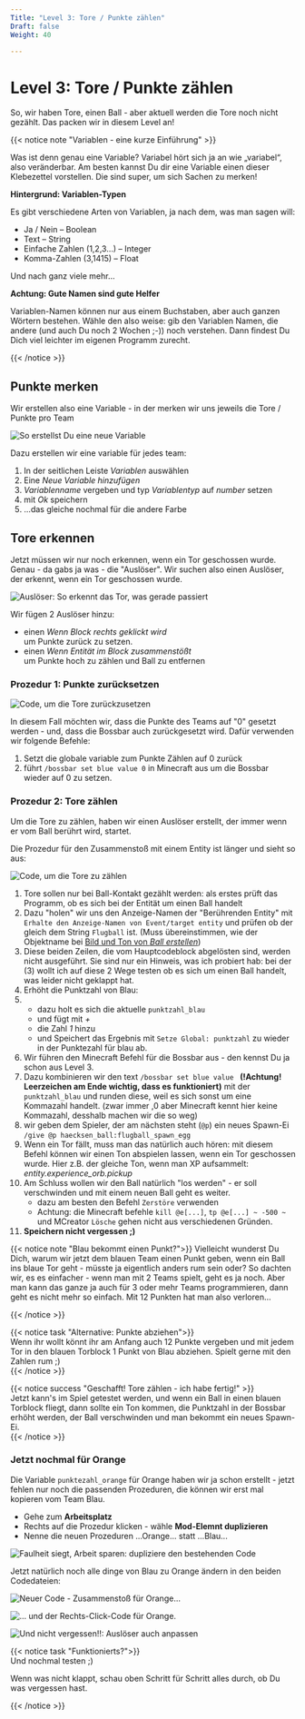 ```yaml
---
Title: "Level 3: Tore / Punkte zählen"
Draft: false
Weight: 40

---
```


# Level 3: Tore / Punkte zählen

So, wir haben Tore, einen Ball - aber aktuell werden die Tore noch nicht gezählt. Das packen wir in diesem Level an!

{{< notice note "Variablen - eine kurze Einführung" >}}

Was ist denn genau eine Variable? Variabel hört sich ja an wie „variabel“, also veränderbar. Am besten kannst Du dir eine Variable einen dieser Klebezettel vorstellen. Die sind super, um sich Sachen zu merken!

**Hintergrund: Variablen-Typen**

Es gibt verschiedene Arten von Variablen, ja nach dem, was man sagen will:

- Ja / Nein – Boolean
- Text – String
- Einfache Zahlen (1,2,3…) – Integer
- Komma-Zahlen (3,1415) – Float

Und nach ganz viele mehr…

**Achtung: Gute Namen sind gute Helfer**

Variablen-Namen können nur aus einem Buchstaben, aber auch ganzen Wörtern bestehen. Wähle den also weise: gib den Variablen Namen, die andere (und auch Du noch 2 Wochen ;-)) noch verstehen. Dann findest Du Dich viel leichter im eigenen Programm zurecht. 

{{< /notice >}} 

## Punkte merken

Wir erstellen also eine Variable - in der merken wir uns jeweils die Tore / Punkte pro Team

![So erstellst Du eine neue Variable](variable-erstellen.png)

Dazu erstellen wir eine variable für jedes team:

1. In der seitlichen Leiste *Variablen* auswählen
2. Eine *Neue Variable hinzufügen*
3. *Variablenname* vergeben und typ *Variablentyp* auf *number* setzen
4. mit *Ok* speichern
5. ...das gleiche nochmal für die andere Farbe

## Tore erkennen

Jetzt müssen wir nur noch erkennen, wenn ein Tor geschossen wurde. Genau - da gabs ja was - die "Auslöser". Wir suchen also einen Auslöser, der erkennt, wenn ein Tor geschossen wurde.

![Auslöser: So erkennt das Tor, was gerade passiert](torblock-ausloeser.png)  

Wir fügen 2 Auslöser hinzu:

- einen *Wenn Block rechts geklickt wird*  
  um Punkte zurück zu setzen.
- einen *Wenn Entität im Block zusammenstößt*  
  um Punkte hoch zu zählen und Ball zu entfernen

### Prozedur 1: Punkte zurücksetzen 

![Code, um die Tore zurückzusetzen](code-rechtsklick.png)

In diesem Fall möchten wir, dass die Punkte des Teams auf "0" gesetzt werden - und, dass die Bossbar auch zurückgesetzt wird. Dafür verwenden wir folgende Befehle:

1. Setzt die globale variable zum Punkte Zählen auf 0 zurück
2. führt `/bossbar set blue value 0` in Minecraft aus um die Bossbar wieder auf 0 zu setzen.

### Prozedur 2: Tore zählen  

Um die Tore zu zählen, haben wir einen Auslöser erstellt, der immer wenn er vom Ball berührt wird, startet.

Die Prozedur für den Zusammenstoß mit einem Entity ist länger und sieht so aus:

![Code, um die Tore zu zählen](code-zusammenstoss-entitaet.png)

1. Tore sollen nur bei Ball-Kontakt gezählt werden: als erstes prüft das Programm, ob es sich bei der Entität um einen Ball handelt
2. Dazu "holen" wir uns den Anzeige-Namen der "Berührenden Entity" mit `Erhalte den Anzeige-Namen von Event/target entity` und prüfen ob der gleich dem String `Flugball` ist. (Muss übereinstimmen, wie der Objektname bei [Bild und Ton von *Ball erstellen*](../02-ball-erstellen/ball-erstellen.md))
3. Diese beiden Zeilen, die vom Hauptcodeblock abgelösten sind, werden nicht ausgeführt. Sie sind nur ein Hinweis, was ich probiert hab: bei der (3) wollt ich auf diese 2 Wege testen ob es sich um einen Ball handelt, was leider nicht geklappt hat.
4. Erhöht die Punktzahl von Blau: 
5. - dazu holt es sich die aktuelle `punktzahl_blau` 
    - und fügt mit *+* 
    - die Zahl *1* hinzu 
    - und Speichert das Ergebnis mit `Setze Global: punktzahl` zu wieder in der Punktezahl für blau ab.
6. Wir führen den Minecraft Befehl für die Bossbar aus - den kennst Du ja schon aus Level 3.
7. Dazu kombinieren wir den text `/bossbar set blue value ` **(!Achtung! Leerzeichen am Ende wichtig, dass es funktioniert)** mit der `punktzahl_blau` und runden diese, weil es sich sonst um eine Kommazahl handelt. (zwar immer ,0 aber Minecraft kennt hier keine Kommazahl, desshalb machen wir die so weg)
8. wir geben dem Spieler, der am nächsten steht (`@p`) ein neues Spawn-Ei  
    `/give @p haecksen_ball:flugball_spawn_egg`
9. Wenn ein Tor fällt, muss man das natürlich auch hören: mit diesem Befehl können wir einen Ton abspielen lassen, wenn ein Tor geschossen wurde. Hier z.B. der gleiche Ton, wenn man XP aufsammelt: *entity.experience_orb.pickup*
10. Am Schluss wollen wir den Ball natürlich "los werden" - er soll verschwinden und mit einem neuen Ball geht es weiter.  
    - dazu am besten den Befehl `Zerstöre` verwenden
    - Achtung: die Minecraft befehle `kill @e[...]`, `tp @e[...] ~ -500 ~` und MCreator `Lösche` gehen nicht aus verschiedenen Gründen.
11. **Speichern nicht vergessen ;)**

{{< notice note "Blau bekommt einen Punkt?">}}
Vielleicht wunderst Du Dich, warum wir jetzt dem blauen Team einen Punkt geben, wenn ein Ball ins blaue Tor geht - müsste ja eigentlich anders rum sein oder? So dachten wir, es es einfacher - wenn man mit 2 Teams spielt, geht es ja noch. Aber man kann das ganze ja auch für 3 oder mehr Teams programmieren, dann geht es nicht mehr so einfach. Mit 12 Punkten hat man also verloren...

{{< /notice >}} 

{{< notice task "Alternative: Punkte abziehen">}}  
Wenn ihr wollt könnt ihr am Anfang auch 12 Punkte vergeben und mit jedem Tor in den blauen Torblock 1 Punkt von Blau abziehen.
Spielt gerne mit den Zahlen rum ;)  
{{< /notice >}}  

{{< notice success "Geschafft! Tore zählen - ich habe fertig!" >}}  
Jetzt kann's im Spiel getestet werden, und wenn ein Ball in einen blauen Torblock fliegt, dann sollte ein Ton kommen, die Punktzahl in der Bossbar erhöht werden, der Ball verschwinden und man bekommt ein neues Spawn-Ei.  
{{< /notice >}}


### Jetzt nochmal für Orange
Die Variable `punktezahl_orange` für Orange haben wir ja schon erstellt - jetzt fehlen nur noch die passenden Prozeduren, die können wir erst mal kopieren vom Team Blau.

- Gehe zum **Arbeitsplatz**
- Rechts auf die Prozedur klicken - wähle **Mod-Elemnt duplizieren**
- Nenne die neuen Prozeduren ...Orange... statt ...Blau...

![Faulheit siegt, Arbeit sparen: dupliziere den bestehenden Code](ide-code-kopieren.png)

Jetzt natürlich noch alle dinge von Blau zu Orange ändern in den beiden Codedateien:

![Neuer Code - Zusammenstoß für Orange...](code-zusammenstoss-entitaet-orange.png)

![... und der Rechts-Click-Code für Orange.](code-rechtsklick-orange.png)



![Und nicht vergessen!!: Auslöser auch anpassen](torblock-ausloeser-orange.png)

{{< notice task "Funktionierts?">}}  
Und nochmal testen ;)

Wenn was nicht klappt, schau oben Schritt für Schritt alles durch, ob Du was vergessen hast.

{{< /notice >}}